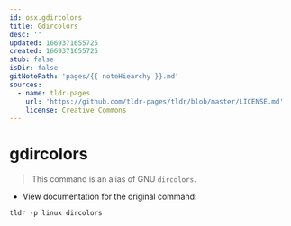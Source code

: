```yaml
---
id: osx.gdircolors
title: Gdircolors
desc: ''
updated: 1669371655725
created: 1669371655725
stub: false
isDir: false
gitNotePath: 'pages/{{ noteHiearchy }}.md'
sources:
  - name: tldr-pages
    url: 'https://github.com/tldr-pages/tldr/blob/master/LICENSE.md'
    license: Creative Commons
---
```

# gdircolors

> This command is an alias of GNU `dircolors`.

- View documentation for the original command:

`tldr -p linux dircolors`

